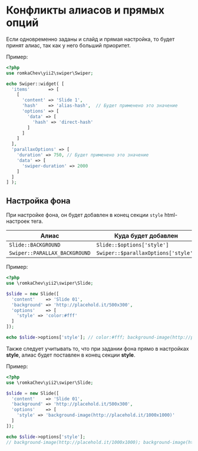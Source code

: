 # Конфликты алиасов и прямых опций

Если одновременно заданы и слайд и прямая настройка, то будет принят алиас, так как у него больший приоритет.

Пример:

```PHP
<?php
use romkaChev\yii2\swiper\Swiper;

echo Swiper::widget( [
  'items'       => [
    [
      'content' => 'Slide 1',
      'hash'    => 'alias-hash',  // Будет применено это значение
      'options' => [
        'data' => [
          'hash' => 'direct-hash'
        ]
      ]
    ]
  ],
  'parallaxOptions' => [
    'duration' => 750, // Будет применено это значение
    'data' => [
      'swiper-duration' => 2000
    ]
  ]
] );
```

## Настройка фона

При настройке фона, он будет добавлен в конец секции `style` html-настроек тега.

|Алиас                        |Куда будет добавлен                |
|-----------------------------|-----------------------------------|
|`Slide::BACKGROUND`          |`Slide::$options['style']`         |
|`Swiper::PARALLAX_BACKGROUND`|`Swiper::$parallaxOptions['style']`|

Пример:

```PHP
<?php
use \romkaChev\yii2\swiper\Slide;

$slide = new Slide([
  'content'    => 'Slide 01',
  'background' => 'http://placehold.it/500x300',
  'options'    => [
    'style' => 'color:#fff'
  ]
]);

echo $slide->options['style']; // color:#fff; background-image(http://placehold.it/500x300)
```

Также следует учитывать то, что при задании фона прямо в настройках **style**, 
алиас будет поставлен в конец секции **style**.

Пример:

```PHP
<?php
use \romkaChev\yii2\swiper\Slide;

$slide = new Slide([
  'content'    => 'Slide 01',
  'background' => 'http://placehold.it/500x300',
  'options'    => [
    'style' => 'background-image(http://placehold.it/1000x1000)'
  ]
]);

echo $slide->options['style']; 
// background-image(http://placehold.it/1000x1000); background-image(http://placehold.it/500x300)
```
